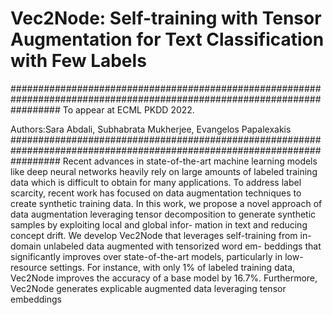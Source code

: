 # Vec2Node: Self-training with Tensor Augmentation for Text Classification with Few Labels 
#########################################################################################################################
To appear at ECML PKDD 2022.

Authors:Sara Abdali, Subhabrata Mukherjee, Evangelos Papalexakis
#########################################################################################################################
Recent advances in state-of-the-art machine learning models like deep
neural networks heavily rely on large amounts of labeled training data which is
difficult to obtain for many applications. To address label scarcity, recent work
has focused on data augmentation techniques to create synthetic training data. In
this work, we propose a novel approach of data augmentation leveraging tensor
decomposition to generate synthetic samples by exploiting local and global infor-
mation in text and reducing concept drift. We develop Vec2Node that leverages
self-training from in-domain unlabeled data augmented with tensorized word em-
beddings that significantly improves over state-of-the-art models, particularly
in low-resource settings. For instance, with only 1% of labeled training data,
Vec2Node improves the accuracy of a base model by 16.7%. Furthermore,
Vec2Node generates explicable augmented data leveraging tensor embeddings
